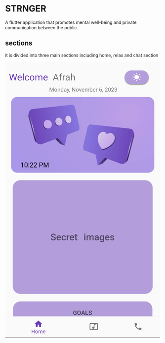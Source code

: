 # STRNGER

A flutter application that promotes mental well-being and private communication between the public.

## sections
it is divided into three main sections including home, relax and chat section

![App Screenshot](images/home.png)



